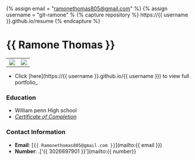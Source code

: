 {% assign email    = "ramonethomas805@gmail.com" %}
{% assign username = "git-ramone" %
{% capture repository %}
    https://{{ username }}.github.io/resume
{% endcapture %}

# {{ Ramone Thomas }}

<table>
   <tr>
      <td>
         <img src="https://github-readme-stats.vercel.app/api?username={{ RamoneT05 }}&show_icons=true&theme=dracula">         
      </td>
      <td>
         <img src="https://github-readme-stats.vercel.app/api/top-langs/?username={{ username }}&layout=compact&theme=dracula&hide=roff,tsql,c">
      </td>
   </tr>
</table>

<link rel="stylesheet" type="text/css" media="all" href="./assets/css/style.css" />

* Click [here](https://{{ username }}.github.io/{{ username }}) to view full portfolio_


### Education
* William penn High school
* _[Certificate of Completion](./bachelors-degree.pdf)_
  



### Contact Information
* **Email**: [`{{ Ramonethomas805@gmail.com }}`](mailto:{{ email }})
* **Number**: .['{{ 3026697901 }}'](mailto:{{ number}}
